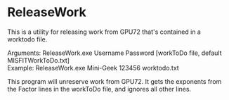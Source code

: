 ReleaseWork
===========
This is a utility for releasing work from GPU72 that's contained in a worktodo file.

Arguments: ReleaseWork.exe Username Password [workToDo file, default MISFITWorkToDo.txt]  
Example: ReleaseWork.exe Mini-Geek 123456 worktodo.txt

This program will unreserve work from GPU72. It gets the exponents from the Factor lines in the workToDo file, and ignores all other lines.
